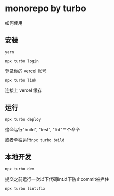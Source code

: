# monorepo by turbo

如何使用

## 安装

```bash
yarn
```

```bash
npx turbo login
```

登录你的 vercel 账号

```bash
npx turbo link
```

连接上 vercel 缓存

## 运行

```bash
npx turbo deploy
```

这会运行"build", "test", "lint"三个命令

或者单独运行`npx turbo build`

## 本地开发

```bash
npx turbo dev
```

提交之前运行一次以下代码lint以下防止commit被拦住

```bash
npx turbo lint:fix
```

